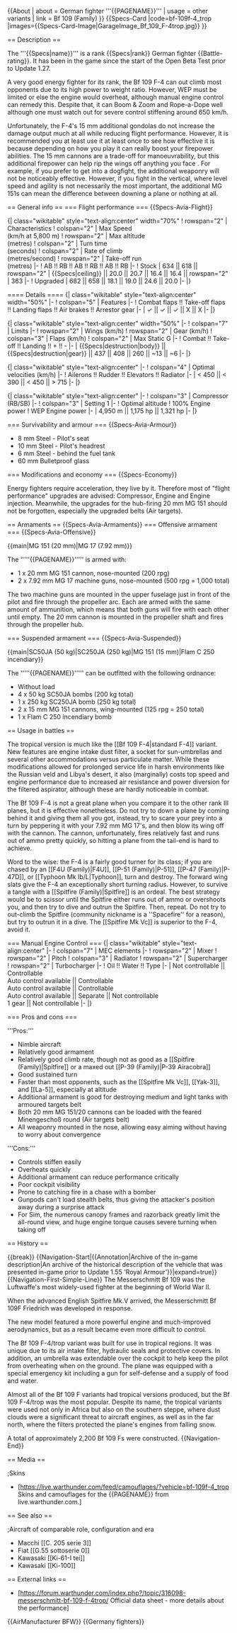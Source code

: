 {{About
| about = German fighter '''{{PAGENAME}}'''
| usage = other variants
| link = Bf 109 (Family)
}}
{{Specs-Card
|code=bf-109f-4_trop
|images={{Specs-Card-Image|GarageImage_Bf_109_F-4trop.jpg}}
}}

== Description ==
<!-- ''In the description, the first part should be about the history of and the creation and combat usage of the aircraft, as well as its key features. In the second part, tell the reader about the aircraft in the game. Insert a screenshot of the vehicle, so that if the novice player does not remember the vehicle by name, he will immediately understand what kind of vehicle the article is talking about.'' -->
The '''{{Specs|name}}''' is a rank {{Specs|rank}} German fighter {{Battle-rating}}. It has been in the game since the start of the Open Beta Test prior to Update 1.27.

A very good energy fighter for its rank, the Bf 109 F-4 can out climb most opponents due to its high power to weight ratio. However, WEP must be limited or else the engine would overheat, although manual engine control can remedy this. Despite that, it can Boom & Zoom and Rope-a-Dope well although one must watch out for severe control stiffening around 650 km/h.

Unfortunately, the F-4's 15 mm additional gondolas do not increase the damage output much at all while reducing flight performance. However, it is recommended you at least use it at least once to see how effective it is because depending on how you play it can really boost your firepower abilities. The 15 mm cannons are a trade-off for manoeuvrability, but this additional firepower can help rip the wings off anything you face . For example, if you prefer to get into a dogfight, the additional weaponry will not be noticeably effective. However, if you fight in the vertical, where level speed and agility is not necessarily the most important, the additional MG 151s can mean the difference between downing a plane or nothing at all.

== General info ==
=== Flight performance ===
{{Specs-Avia-Flight}}
<!-- ''Describe how the aircraft behaves in the air. Speed, manoeuvrability, acceleration and allowable loads - these are the most important characteristics of the vehicle.'' -->

{| class="wikitable" style="text-align:center" width="70%"
! rowspan="2" | Characteristics
! colspan="2" | Max Speed<br>(km/h at 5,800 m)
! rowspan="2" | Max altitude<br>(metres)
! colspan="2" | Turn time<br>(seconds)
! colspan="2" | Rate of climb<br>(metres/second)
! rowspan="2" | Take-off run<br>(metres)
|-
! AB !! RB !! AB !! RB !! AB !! RB
|-
! Stock
| 634 || 618 || rowspan="2" | {{Specs|ceiling}} || 20.0 || 20.7 || 16.4 || 16.4 || rowspan="2" | 363
|-
! Upgraded
| 682 || 658 || 18.1 || 19.0 || 24.6 || 20.0
|-
|}

==== Details ====
{| class="wikitable" style="text-align:center" width="50%"
|-
! colspan="5" | Features
|-
! Combat flaps !! Take-off flaps !! Landing flaps !! Air brakes !! Arrestor gear
|-
| ✓ || ✓ || ✓ || X || X     <!-- ✓ -->
|-
|}

{| class="wikitable" style="text-align:center" width="50%"
|-
! colspan="7" | Limits
|-
! rowspan="2" | Wings (km/h)
! rowspan="2" | Gear (km/h)
! colspan="3" | Flaps (km/h)
! colspan="2" | Max Static G
|-
! Combat !! Take-off !! Landing !! + !! -
|-
| {{Specs|destruction|body}} || {{Specs|destruction|gear}} || 437 || 408 || 260 || ~13 || ~6
|-
|}

{| class="wikitable" style="text-align:center"
|-
! colspan="4" | Optimal velocities (km/h)
|-
! Ailerons !! Rudder !! Elevators !! Radiator
|-
| < 450 || < 390 || < 450 || > 715
|-
|}

{| class="wikitable" style="text-align:center"
|-
! colspan="3" | Compressor (RB/SB)
|-
! colspan="3" | Setting 1
|-
! Optimal altitude
! 100% Engine power
! WEP Engine power
|-
| 4,950 m || 1,175 hp || 1,321 hp
|-
|}

=== Survivability and armour ===
{{Specs-Avia-Armour}}
<!-- ''Examine the survivability of the aircraft. Note how vulnerable the structure is and how secure the pilot is, whether the fuel tanks are armoured, etc. Describe the armour, if there is any, and also mention the vulnerability of other critical aircraft systems.'' -->

* 8 mm Steel - Pilot's seat
* 10 mm Steel - Pilot's headrest
* 6 mm Steel - behind the fuel tank
* 60 mm Bulletproof glass

=== Modifications and economy ===
{{Specs-Economy}}

Energy fighters require acceleration, they live by it. Therefore most of "flight performance" upgrades are advised: Compressor, Engine and Engine injection. Meanwhile, the upgrades for the hub-firing 20 mm MG 151 should not be forgotten, especially the upgraded belts (Air targets).

== Armaments ==
{{Specs-Avia-Armaments}}
=== Offensive armament ===
{{Specs-Avia-Offensive}}
<!-- ''Describe the offensive armament of the aircraft, if any. Describe how effective the cannons and machine guns are in a battle, and also what belts or drums are better to use. If there is no offensive weaponry, delete this subsection.'' -->
{{main|MG 151 (20 mm)|MG 17 (7.92 mm)}}

The '''''{{PAGENAME}}''''' is armed with:

* 1 x 20 mm MG 151 cannon, nose-mounted (200 rpg)
* 2 x 7.92 mm MG 17 machine guns, nose-mounted (500 rpg = 1,000 total)

The two machine guns are mounted in the upper fuselage just in front of the pilot and fire through the propeller arc. Each are armed with the same amount of ammunition, which means that both guns will fire with each other until empty. The 20 mm cannon is mounted in the propeller shaft and fires through the propeller hub.

=== Suspended armament ===
{{Specs-Avia-Suspended}}
<!-- ''Describe the aircraft's suspended armament: additional cannons under the wings, bombs, rockets and torpedoes. This section is especially important for bombers and attackers. If there is no suspended weaponry remove this subsection.'' -->
{{main|SC50JA (50 kg)|SC250JA (250 kg)|MG 151 (15 mm)|Flam C 250 incendiary}}

The '''''{{PAGENAME}}''''' can be outfitted with the following ordnance:

* Without load
* 4 x 50 kg SC50JA bombs (200 kg total)
* 1 x 250 kg SC250JA bomb (250 kg total)
* 2 x 15 mm MG 151 cannons, wing-mounted (125 rpg = 250 total)
* 1 x Flam C 250 incendiary bomb

== Usage in battles ==
<!-- ''Describe the tactics of playing in the aircraft, the features of using aircraft in a team and advice on tactics. Refrain from creating a "guide" - do not impose a single point of view, but instead, give the reader food for thought. Examine the most dangerous enemies and give recommendations on fighting them. If necessary, note the specifics of the game in different modes (AB, RB, SB).'' -->
The tropical version is much like the [[Bf 109 F-4|standard F-4]] variant. New features are engine intake dust filter, a socket for sun-umbrellas and several other accommodations versus particulate matter. While these modifications allowed for prolonged service life in harsh environments like the Russian veld and Libya's desert, it also (marginally) costs top speed and engine performance due to increased air resistance and power diversion for the filtered aspirator, although these are hardly noticeable in combat.

The Bf 109 F-4 is not a great plane when you compare it to the other rank III planes, but it is effective nonetheless. Do not try to down a plane by coming behind it and giving them all you got, instead, try to scare your prey into a turn by peppering it with your 7.92 mm MG 17's, and then blow its wing off with the cannon. The cannon, unfortunately, fires relatively fast and runs out of ammo pretty quickly, so hitting a plane from the tail-end is hard to achieve.

Word to the wise: the F-4 is a fairly good turner for its class; if you are chased by an [[F4U (Family)|F4U]], [[P-51 (Family)|P-51]], [[P-47 (Family)|P-47D]], or [[Typhoon Mk Ib/L|Typhoon]], turn and destroy. The forward wing slats give the F-4 an exceptionally short turning radius. However, to survive a tangle with a [[Spitfire (Family)|Spitfire]] is an ordeal. The best strategy would be to scissor until the Spitfire either runs out of ammo or overshoots you, and then try to dive and outrun the Spitfire. Then, repeat. Do not try to out-climb the Spitfire (community nickname is a ''Spacefire'' for a reason), but try to outrun it in a dive. The [[Spitfire Mk Vc]] is superior to the F-4, avoid it.

=== Manual Engine Control ===
{| class="wikitable" style="text-align:center"
|-
! colspan="7" | MEC elements
|-
! rowspan="2" | Mixer
! rowspan="2" | Pitch
! colspan="3" | Radiator
! rowspan="2" | Supercharger
! rowspan="2" | Turbocharger
|-
! Oil !! Water !! Type
|-
| Not controllable || Controllable<br>Auto control available || Controllable<br>Auto control available || Controllable<br>Auto control available || Separate || Not controllable<br>1 gear || Not controllable
|-
|}

=== Pros and cons ===
<!-- ''Summarise and briefly evaluate the vehicle in terms of its characteristics and combat effectiveness. Mark its pros and cons in the bulleted list. Try not to use more than 6 points for each of the characteristics. Avoid using categorical definitions such as "bad", "good" and the like - use substitutions with softer forms such as "inadequate" and "effective".'' -->

'''Pros:'''

* Nimble aircraft
* Relatively good armament
* Relatively good climb rate, though not as good as a [[Spitfire (Family)|Spitfire]] or a maxed out [[P-39 (Family)|P-39 Airacobra]]
* Good sustained turn
* Faster than most opponents, such as the [[Spitfire Mk Vc]], [[Yak-3]], and [[La-5]], especially at altitude
* Additional armament is good for destroying medium and light tanks with armoured targets belt
* Both 20 mm MG 151/20 cannons can be loaded with the feared Minengeschoß round (Air targets belt)
* All weaponry mounted in the nose, allowing easy aiming without having to worry about convergence

'''Cons:'''

* Controls stiffen easily
* Overheats quickly
* Additional armament can reduce performance critically
* Poor cockpit visibility
* Prone to catching fire in a chase with a bomber
* Gunpods can't load stealth belts, thus giving the attacker's position away during a surprise attack
* For Sim, the numerous canopy frames and razorback greatly limit the all-round view, and huge engine torque causes severe turning when taking off

== History ==
<!-- ''Describe the history of the creation and combat usage of the aircraft in more detail than in the introduction. If the historical reference turns out to be too long, take it to a separate article, taking a link to the article about the vehicle and adding a block "/History" (example: <nowiki>https://wiki.warthunder.com/(Vehicle-name)/History</nowiki>) and add a link to it here using the <code>main</code> template. Be sure to reference text and sources by using <code><nowiki><ref></ref></nowiki></code>, as well as adding them at the end of the article with <code><nowiki><references /></nowiki></code>. This section may also include the vehicle's dev blog entry (if applicable) and the in-game encyclopedia description (under <code><nowiki>=== In-game description ===</nowiki></code>, also if applicable).'' -->

{{break}}
{{Navigation-Start|{{Annotation|Archive of the in-game description|An archive of the historical description of the vehicle that was presented in-game prior to Update 1.55 'Royal Armour'}}|expand=true}}
{{Navigation-First-Simple-Line}}
The Messerschmitt Bf 109 was the Luftwaffe's most widely-used fighter at the beginning of World War II.

When the advanced English Spitfire Mk.V arrived, the Messerschmitt Bf 109F Friedrich was developed in response.

The new model featured a more powerful engine and much-improved aerodynamics, but as a result became even more difficult to control.

The Bf 109 F-4/trop variant was built for use in tropical regions. It was unique due to its air intake filter, hydraulic seals and protective covers. In addition, an umbrella was extendable over the cockpit to help keep the pilot from overheating when on the ground. The plane was equipped with a special emergency kit including a gun for self-defense and a supply of food and water.

Almost all of the Bf 109 F variants had tropical versions produced, but the Bf 109 F-4/trop was the most popular. Despite its name, the tropical variants were used not only in Africa but also on the southern steppe, where dust clouds were a significant threat to aircraft engines, as well as in the far north, where the filters protected the plane's engines from falling snow.

A total of approximately 2,200 Bf 109 Fs were constructed.
{{Navigation-End}}

== Media ==
<!-- ''Excellent additions to the article would be video guides, screenshots from the game, and photos.'' -->

;Skins
* [https://live.warthunder.com/feed/camouflages/?vehicle=bf-109f-4_trop Skins and camouflages for the {{PAGENAME}} from live.warthunder.com.]

== See also ==
<!-- ''Links to the articles on the War Thunder Wiki that you think will be useful for the reader, for example:''
* ''reference to the series of the aircraft;''
* ''links to approximate analogues of other nations and research trees.'' -->

;Aircraft of comparable role, configuration and era

* Macchi [[C. 205 serie 3]]
* Fiat [[G.55 sottoserie 0]]
* Kawasaki [[Ki-61-I tei]]
* Kawasaki [[Ki-100]]

== External links ==
<!--''Paste links to sources and external resources, such as:''
* ''topic on the official game forum;''
* ''other literature.''-->

* [https://forum.warthunder.com/index.php?/topic/316098-messerschmitt-bf-109-f-4trop/ Official data sheet - more details about the performance]

{{AirManufacturer BFW}}
{{Germany fighters}}